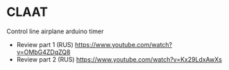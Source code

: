 # CLAAT
Control line airplane arduino timer
* Review part 1 (RUS) https://www.youtube.com/watch?v=OMbG4ZDqZQ8
* Review part 2 (RUS) https://www.youtube.com/watch?v=Kx29LdxAwXs

